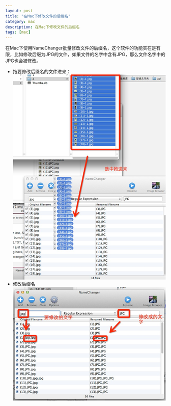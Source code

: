 ```yaml
---
layout: post
title: "在Mac下修改文件的后缀名"
category: mac 
description: 在Mac下修改文件的后缀名
tags: [mac]
---
```

在Mac下使用NameChanger批量修改文件的后缀名，这个软件的功能实在是有限，比如修改后缀为JPG的文件，如果文件的名字中含有JPG，那么文件名字中的JPG也会被修改。

- 拖要修改后缀名的文件进来：
![rename](/assets/images/mac/software/nameChanger1.png "修改文件的后缀名1")
- 修改后缀名  
![rename2](/assets/images/mac/software/nameChanger2.png "修改文件的后缀名2")
